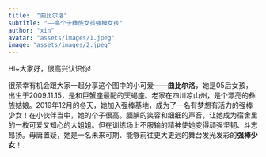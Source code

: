 ```yaml
---
title:  "曲比尔洛"
subtitle: "——高个子彝族女孩强棒女孩"
author: "xin"
avatar: "assets/images/1.jpeg"
image: "assets/images/2.jpeg"
---
```



Hi~大家好，很高兴认识你!

很荣幸有机会跟大家一起分享这个图中的小可爱——**曲比尔洛**，她是05后女孩，出生于2009.11.15，是和巨蟹座最配的天蝎座。老家在四川凉山州，是个漂亮的彝族姑娘。2019年12月的冬天，她加入强棒基地，成为了一名有梦想有活力的强棒少女！在小伙伴当中，她的个子很高。腼腆的笑容和细细的声音，让她成为宿舍里的一枚可爱又知心的大姐姐。但在训练场上不服输的精神使她变得顽强坚韧、斗志昂扬。毋庸置疑，她是一名未来可期、能够前往更大更远的舞台发光发彩的**强棒少女**！
